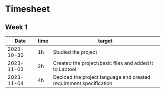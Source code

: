 # Timesheet

## Week 1

Date       | time | target |
-----------|------|--------|
2023-10-30 | 1h	  | Studied the project |
2023-11-03 | 2h   | Created the project/basic files and added it to Labtool |
2023-11-04 | 4h   | Decided the project language and created requirement specification |